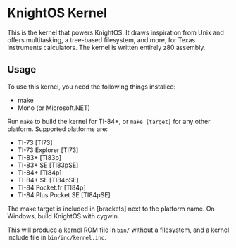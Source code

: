 # KnightOS Kernel

This is the kernel that powers KnightOS. It draws inspiration from Unix and offers multitasking, a tree-based
filesystem, and more, for Texas Instruments calculators. The kernel is written entirely z80 assembly.

## Usage

To use this kernel, you need the following things installed:

* make
* Mono (or Microsoft.NET)

Run `make` to build the kernel for TI-84+, or `make [target]` for any other platform. Supported platforms are:

* TI-73 [TI73]
* TI-73 Explorer [TI73]
* TI-83+ [TI83p]
* TI-83+ SE [TI83pSE]
* TI-84+ [TI84p]
* TI-84+ SE [TI84pSE]
* TI-84 Pocket.fr [TI84p]
* TI-84 Plus Pocket SE [TI84pSE]

The make target is included in [brackets] next to the platform name. On Windows, build KnightOS with cygwin.

This will produce a kernel ROM file in `bin/` without a filesystem, and a kernel include file in `bin/inc/kernel.inc`.